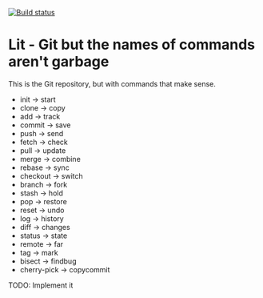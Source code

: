 [![Build status](https://github.com/git/git/workflows/CI/badge.svg)](https://github.com/git/git/actions?query=branch%3Amaster+event%3Apush)

Lit - Git but the names of commands aren't garbage
=========================================================
This is the Git repository, but with commands that make sense.

- init -> start
- clone -> copy
- add -> track
- commit -> save
- push -> send
- fetch -> check
- pull -> update
- merge -> combine
- rebase -> sync
- checkout -> switch
- branch -> fork
- stash -> hold
- pop -> restore
- reset -> undo
- log -> history
- diff -> changes
- status -> state
- remote -> far
- tag -> mark
- bisect -> findbug
- cherry-pick -> copycommit


TODO: Implement it



[INSTALL]: INSTALL
[Documentation/gittutorial.txt]: Documentation/gittutorial.txt
[Documentation/giteveryday.txt]: Documentation/giteveryday.txt
[Documentation/gitcvs-migration.txt]: Documentation/gitcvs-migration.txt
[Documentation/SubmittingPatches]: Documentation/SubmittingPatches
[Documentation/CodingGuidelines]: Documentation/CodingGuidelines
[po/README.md]: po/README.md
